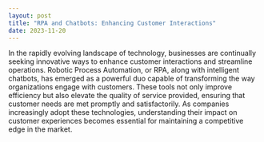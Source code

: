 ```yaml
---
layout: post
title: "RPA and Chatbots: Enhancing Customer Interactions"
date: 2023-11-20
---
```


In the rapidly evolving landscape of technology, businesses are continually seeking innovative ways to enhance customer interactions and streamline operations. Robotic Process Automation, or RPA, along with intelligent chatbots, has emerged as a powerful duo capable of transforming the way organizations engage with customers. These tools not only improve efficiency but also elevate the quality of service provided, ensuring that customer needs are met promptly and satisfactorily. As companies increasingly adopt these technologies, understanding their impact on customer experiences becomes essential for maintaining a competitive edge in the market.
